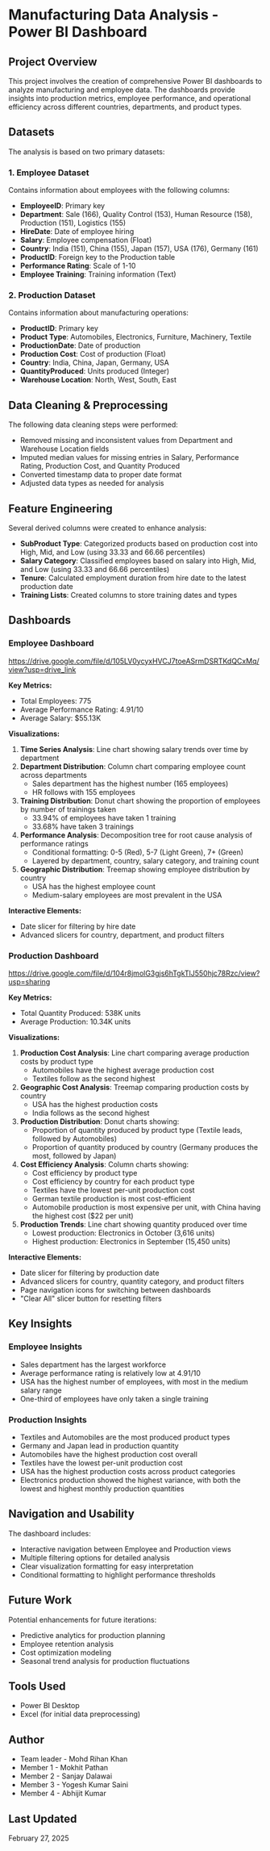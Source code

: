 # Manufacturing Data Analysis - Power BI Dashboard

## Project Overview
This project involves the creation of comprehensive Power BI dashboards to analyze manufacturing and employee data. The dashboards provide insights into production metrics, employee performance, and operational efficiency across different countries, departments, and product types.

## Datasets
The analysis is based on two primary datasets:

### 1. Employee Dataset
Contains information about employees with the following columns:
- **EmployeeID**: Primary key
- **Department**: Sale (166), Quality Control (153), Human Resource (158), Production (151), Logistics (155)
- **HireDate**: Date of employee hiring
- **Salary**: Employee compensation (Float)
- **Country**: India (151), China (155), Japan (157), USA (176), Germany (161)
- **ProductID**: Foreign key to the Production table
- **Performance Rating**: Scale of 1-10
- **Employee Training**: Training information (Text)

### 2. Production Dataset
Contains information about manufacturing operations:
- **ProductID**: Primary key
- **Product Type**: Automobiles, Electronics, Furniture, Machinery, Textile
- **ProductionDate**: Date of production
- **Production Cost**: Cost of production (Float)
- **Country**: India, China, Japan, Germany, USA
- **QuantityProduced**: Units produced (Integer)
- **Warehouse Location**: North, West, South, East

## Data Cleaning & Preprocessing
The following data cleaning steps were performed:
- Removed missing and inconsistent values from Department and Warehouse Location fields
- Imputed median values for missing entries in Salary, Performance Rating, Production Cost, and Quantity Produced
- Converted timestamp data to proper date format
- Adjusted data types as needed for analysis

## Feature Engineering
Several derived columns were created to enhance analysis:
- **SubProduct Type**: Categorized products based on production cost into High, Mid, and Low (using 33.33 and 66.66 percentiles)
- **Salary Category**: Classified employees based on salary into High, Mid, and Low (using 33.33 and 66.66 percentiles)
- **Tenure**: Calculated employment duration from hire date to the latest production date
- **Training Lists**: Created columns to store training dates and types

## Dashboards

### Employee Dashboard
https://drive.google.com/file/d/105LV0ycyxHVCJ7toeASrmDSRTKdQCxMq/view?usp=drive_link

**Key Metrics:**
- Total Employees: 775
- Average Performance Rating: 4.91/10
- Average Salary: $55.13K

**Visualizations:**
1. **Time Series Analysis**: Line chart showing salary trends over time by department
2. **Department Distribution**: Column chart comparing employee count across departments
   - Sales department has the highest number (165 employees)
   - HR follows with 155 employees
3. **Training Distribution**: Donut chart showing the proportion of employees by number of trainings taken
   - 33.94% of employees have taken 1 training
   - 33.68% have taken 3 trainings
4. **Performance Analysis**: Decomposition tree for root cause analysis of performance ratings
   - Conditional formatting: 0-5 (Red), 5-7 (Light Green), 7+ (Green)
   - Layered by department, country, salary category, and training count
5. **Geographic Distribution**: Treemap showing employee distribution by country
   - USA has the highest employee count
   - Medium-salary employees are most prevalent in the USA

**Interactive Elements:**
- Date slicer for filtering by hire date
- Advanced slicers for country, department, and product filters

### Production Dashboard
https://drive.google.com/file/d/104r8jmolG3gjs6hTgkTlJ550hjc78Rzc/view?usp=sharing

**Key Metrics:**
- Total Quantity Produced: 538K units
- Average Production: 10.34K units

**Visualizations:**
1. **Production Cost Analysis**: Line chart comparing average production costs by product type
   - Automobiles have the highest average production cost
   - Textiles follow as the second highest
2. **Geographic Cost Analysis**: Treemap comparing production costs by country
   - USA has the highest production costs
   - India follows as the second highest
3. **Production Distribution**: Donut charts showing:
   - Proportion of quantity produced by product type (Textile leads, followed by Automobiles)
   - Proportion of quantity produced by country (Germany produces the most, followed by Japan)
4. **Cost Efficiency Analysis**: Column charts showing:
   - Cost efficiency by product type
   - Cost efficiency by country for each product type
   - Textiles have the lowest per-unit production cost
   - German textile production is most cost-efficient
   - Automobile production is most expensive per unit, with China having the highest cost ($22 per unit)
5. **Production Trends**: Line chart showing quantity produced over time
   - Lowest production: Electronics in October (3,616 units)
   - Highest production: Electronics in September (15,450 units)

**Interactive Elements:**
- Date slicer for filtering by production date
- Advanced slicers for country, quantity category, and product filters
- Page navigation icons for switching between dashboards
- "Clear All" slicer button for resetting filters

## Key Insights

### Employee Insights
- Sales department has the largest workforce
- Average performance rating is relatively low at 4.91/10
- USA has the highest number of employees, with most in the medium salary range
- One-third of employees have only taken a single training

### Production Insights
- Textiles and Automobiles are the most produced product types
- Germany and Japan lead in production quantity
- Automobiles have the highest production cost overall
- Textiles have the lowest per-unit production cost
- USA has the highest production costs across product categories
- Electronics production showed the highest variance, with both the lowest and highest monthly production quantities

## Navigation and Usability
The dashboard includes:
- Interactive navigation between Employee and Production views
- Multiple filtering options for detailed analysis
- Clear visualization formatting for easy interpretation
- Conditional formatting to highlight performance thresholds

## Future Work
Potential enhancements for future iterations:
- Predictive analytics for production planning
- Employee retention analysis
- Cost optimization modeling
- Seasonal trend analysis for production fluctuations

## Tools Used
- Power BI Desktop
- Excel (for initial data preprocessing)

## Author
- Team leader - Mohd Rihan Khan
- Member 1 - Mokhit Pathan
- Member 2 - Sanjay Dalawai
- Member 3 - Yogesh Kumar Saini
- Member 4 - Abhijit Kumar

## Last Updated
February 27, 2025
